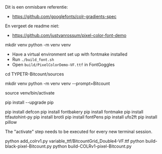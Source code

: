 
Dit is een onmisbare referentie:

- https://github.com/googlefonts/colr-gradients-spec

En vergeet de readme niet:

- https://github.com/justvanrossum/pixel-color-font-demo

mkdir venv
python -m venv venv 

- Have a virtual environment set up with fontmake installed
- Run `./build_font.sh`
- Open `build/PixelColorDemo-VF.ttf` in FontGoggles

cd TYPETR-Bitcount/sources

mkdir venv
python -m venv venv --prompt=Bitcount

source venv/bin/activate

pip install --upgrade pip

pip install defcon
pip install fontbakery
pip install fontmake
pip install ttfautohint-py
pip install brotli
pip install fontPens
pip install ufo2ft
pip install pillow

The "activate" step needs to be executed for every new terminal session.


python add_colrv1.py variable_ttf/BitcountGrid_Double4-VF.ttf
python build-black-pixel-Bitcount.py
python build-COLRv1-pixel-Bitcount.py


